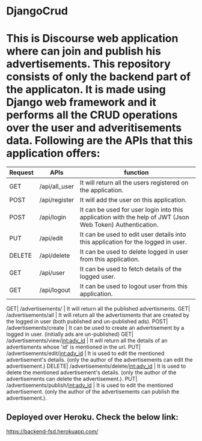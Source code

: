 # DjangoCrud

# This is Discourse web application where can join and publish his advertisements. This repository consists of only the backend part of the applicaton. It is made using Django web framework and it performs all the CRUD operations over the user and adveritisements data. Following are the APIs that this application offers:


Request|APIs|function
-------|----|----------
GET| /api/all_user | It will return all the users registered on the application.
POST| /api/register |It will add the user on this application.
POST| /api/login |It can be used for user login into this application with the help of JWT (Json Web Token) Authentication. 
PUT| /api/edit |It can be used to edit user details into this application for the logged in user.
DELETE| /api/delete |It can be used to delete logged in user from this application.
GET| /api/user |It can be used to fetch details of the logged user.
GET| /api/logout |It can be used to logout user from this application.

GET| /advertisements/ | It will return all the published advertisments.
GET| /advertisements/all | It will return all the advertisments that are created by the logged in user (both published and un-published ads).
POST| /advertisements/create | It can be used to create an advertisement by a logged in user. (initially ads are un-published)
GET| /advertisements/view/<int:adv_id> | It will return all the details of an advertisments whose 'id' is mentioned in the url.
PUT| /advertisements/edit/<int:adv_id> | It is used to edit the mentioned advertisement's details. (only the author of the advertisements can edit the advertisement.)
DELETE| /advertisements/delete/<int:adv_id> | It is used to delete the mentioned advertisement's details. (only the author of the advertisements can delete the advertisement.).
PUT| /advertisements/publish/<int:adv_id> | It is used to edit the mentioned advertisement. (only the author of the advertisements can publish the advertisement.).


## Deployed over Heroku. Check the below link:
https://backend-fsd.herokuapp.com/
